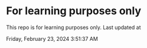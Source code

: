 # For learning purposes only
This repo is for learning purposes only.
Last updated at

Friday, February 23, 2024 3:51:37 AM


